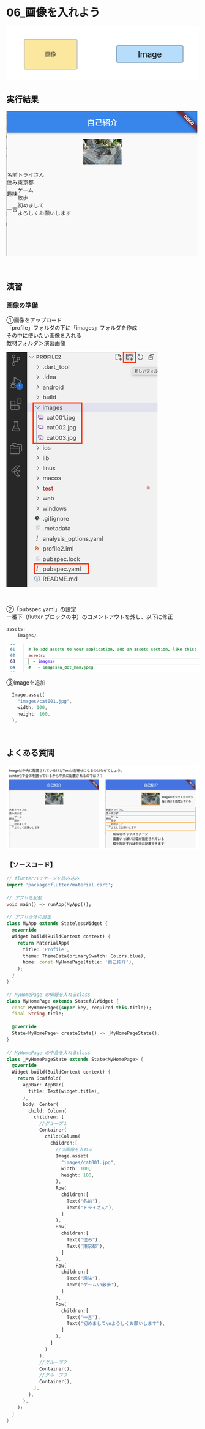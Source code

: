# **06_画像を入れよう**

![image](img/06_image1-1.png)

## **実行結果**
![image](img/06_image1-2.png) 

<br>


## **演習** 
### **画像の準備**
①画像をアップロード  
「profile」フォルダの下に「images」フォルダを作成  
その中に使いたい画像を入れる  
教材フォルダ＞演習画像

![image](img/06_image1-3.png) 

<br>

②「pubspec.yaml」の設定  
一番下（flutter ブロックの中）のコメントアウトを外し、以下に修正

```dart
assets:
  - images/
```

![image](img/06_image1-4.png)  

③imageを追加

```dart
  Image.asset(
    "images/cat001.jpg",
    width: 100,
    height: 100,
  ),
```

<br>

## **よくある質問** 

![image](img/06_image1-5.png)

### **【ソースコード】**


```dart
// flutterパッケージを読み込み
import 'package:flutter/material.dart';

// アプリを起動
void main() => runApp(MyApp());

// アプリ全体の設定
class MyApp extends StatelessWidget {
  @override
  Widget build(BuildContext context) {
    return MaterialApp(
      title: 'Profile',
      theme: ThemeData(primarySwatch: Colors.blue),
      home: const MyHomePage(title: '自己紹介'),
    );
  }
}

// MyHomePage の情報を入れるclass
class MyHomePage extends StatefulWidget {
  const MyHomePage({super.key, required this.title});
  final String title;

  @override
  State<MyHomePage> createState() => _MyHomePageState();
}

// MyHomePage の中身を入れるclass
class _MyHomePageState extends State<MyHomePage> {
  @override
  Widget build(BuildContext context) {
    return Scaffold(
      appBar: AppBar(
        title: Text(widget.title),
      ),
      body: Center(
        child: Column(
          children: [
            //グループ１
            Container(
              child:Column(
                children:[
                  //③画像を入れる
                  Image.asset(
                    "images/cat001.jpg",
                    width: 100,
                    height: 100,
                  ),
                  Row(
                    children:[
                      Text("名前"),
                      Text("トライさん"),
                    ]
                  ),
                  Row(
                    children:[
                      Text("住み"),
                      Text("東京都"),                      
                    ]
                  ),
                  Row(
                    children:[
                      Text("趣味"),
                      Text("ゲーム\n散歩"),                                            
                    ]
                  ),
                  Row(
                    children:[
                      Text("一言"),
                      Text("初めまして\nよろしくお願いします"),                                                                  
                    ]
                  ),
                ]
              )
            ),
            //グループ２
            Container(),
            //グループ３
            Container(),
          ],
        ),
      ),
    );
  }
}

```
